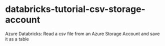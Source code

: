 # databricks-tutorial-csv-storage-account
Azure Databricks: Read a csv file from an Azure Storage Account and save it as a table
